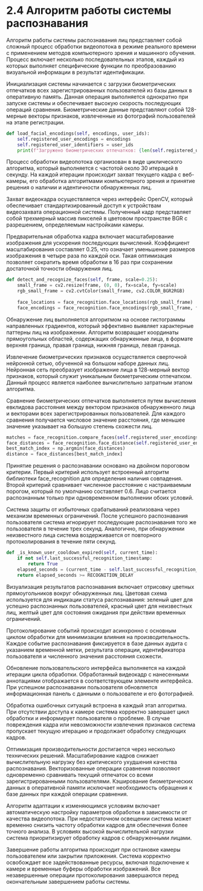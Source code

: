 # 2.4 Алгоритм работы системы распознавания

Алгоритм работы системы распознавания лиц представляет собой сложный процесс обработки видеопотока в режиме реального времени с применением методов компьютерного зрения и машинного обучения. Процесс включает несколько последовательных этапов, каждый из которых выполняет специфические функции по преобразованию визуальной информации в результат идентификации.

Инициализация системы начинается с загрузки биометрических отпечатков всех зарегистрированных пользователей из базы данных в оперативную память. Данная операция выполняется однократно при запуске системы и обеспечивает высокую скорость последующих операций сравнения. Биометрические данные представляют собой 128-мерные векторы признаков, извлеченные из фотографий пользователей на этапе регистрации.

```python
def load_facial_encodings(self, encodings, user_ids):
    self.registered_user_encodings = encodings
    self.registered_user_identifiers = user_ids
    print(f"Загружено биометрических отпечатков: {len(self.registered_user_encodings)}")
```

Процесс обработки видеопотока организован в виде циклического алгоритма, который выполняется с частотой около 30 итераций в секунду. На каждой итерации происходит захват текущего кадра с веб-камеры, его обработка алгоритмами компьютерного зрения и принятие решения о наличии и идентичности обнаруженных лиц.

Захват видеокадра осуществляется через интерфейс OpenCV, который обеспечивает стандартизированный доступ к устройствам видеозахвата операционной системы. Полученный кадр представляет собой трехмерный массив пикселей в цветовом пространстве BGR с разрешением, определяемым настройками камеры.

Предварительная обработка кадра включает масштабирование изображения для ускорения последующих вычислений. Коэффициент масштабирования составляет 0.25, что означает уменьшение размеров изображения в четыре раза по каждой оси. Такая оптимизация позволяет сократить время обработки в 16 раз при сохранении достаточной точности обнаружения лиц.

```python
def detect_and_recognize_faces(self, frame, scale=0.25):
    small_frame = cv2.resize(frame, (0, 0), fx=scale, fy=scale)
    rgb_small_frame = cv2.cvtColor(small_frame, cv2.COLOR_BGR2RGB)
    
    face_locations = face_recognition.face_locations(rgb_small_frame)
    face_encodings = face_recognition.face_encodings(rgb_small_frame, face_locations)
```

Обнаружение лиц выполняется алгоритмом на основе гистограммы направленных градиентов, который эффективно выявляет характерные паттерны лиц на изображении. Алгоритм возвращает координаты прямоугольных областей, содержащих обнаруженные лица, в формате верхняя граница, правая граница, нижняя граница, левая граница.

Извлечение биометрических признаков осуществляется сверточной нейронной сетью, обученной на большом наборе данных лиц. Нейронная сеть преобразует изображение лица в 128-мерный вектор признаков, который служит уникальным биометрическим отпечатком. Данный процесс является наиболее вычислительно затратным этапом алгоритма.

Сравнение биометрических отпечатков выполняется путем вычисления евклидова расстояния между вектором признаков обнаруженного лица и векторами всех зарегистрированных пользователей. Для каждого сравнения получается числовое значение расстояния, где меньшее значение указывает на большую степень схожести лиц.

```python
matches = face_recognition.compare_faces(self.registered_user_encodings, face_encoding)
face_distances = face_recognition.face_distance(self.registered_user_encodings, face_encoding)
best_match_index = np.argmin(face_distances)
distance = face_distances[best_match_index]
```

Принятие решения о распознавании основано на двойном пороговом критерии. Первый критерий использует встроенный алгоритм библиотеки face_recognition для определения наличия совпадения. Второй критерий сравнивает численное расстояние с настраиваемым порогом, который по умолчанию составляет 0.6. Лицо считается распознанным только при одновременном выполнении обоих условий.

Система защиты от избыточных срабатываний реализована через механизм временных ограничений. После успешного распознавания пользователя система игнорирует последующие распознавания того же пользователя в течение трех секунд. Аналогично, при обнаружении неизвестного лица система воздерживается от повторного протоколирования в течение пяти секунд.

```python
def _is_known_user_cooldown_expired(self, current_time):
    if not self.last_successful_recognition_timestamp:
        return True
    elapsed_seconds = (current_time - self.last_successful_recognition_timestamp).total_seconds()
    return elapsed_seconds >= RECOGNITION_DELAY
```

Визуализация результатов распознавания включает отрисовку цветных прямоугольников вокруг обнаруженных лиц. Цветовая схема используется для индикации статуса распознавания: зеленый цвет для успешно распознанных пользователей, красный цвет для неизвестных лиц, желтый цвет для состояния ожидания при действии временных ограничений.

Протоколирование событий происходит асинхронно с основным циклом обработки для минимизации влияния на производительность. Каждое событие распознавания фиксируется в базе данных аудита с указанием временной метки, результата операции, идентификатора пользователя и численного значения расстояния схожести.

Обновление пользовательского интерфейса выполняется на каждой итерации цикла обработки. Обработанный видеокадр с нанесенными аннотациями отображается в соответствующем элементе интерфейса. При успешном распознавании пользователя обновляется информационная панель с данными о пользователе и его фотографией.

Обработка ошибочных ситуаций встроена в каждый этап алгоритма. При отсутствии доступа к камере система корректно завершает цикл обработки и информирует пользователя о проблеме. В случае повреждения кадра или невозможности извлечения признаков система пропускает текущую итерацию и продолжает обработку следующих кадров.

Оптимизация производительности достигается через несколько технических решений. Масштабирование кадров снижает вычислительную нагрузку без критического ухудшения качества распознавания. Векторизованные операции сравнения позволяют одновременно сравнивать текущий отпечаток со всеми зарегистрированными пользователями. Кэширование биометрических данных в оперативной памяти исключает необходимость обращения к базе данных при каждой операции сравнения.

Алгоритм адаптации к изменяющимся условиям включает автоматическую настройку параметров обработки в зависимости от качества видеопотока. При недостаточном освещении система может временно снизить частоту обработки кадров для обеспечения более точного анализа. В условиях высокой вычислительной нагрузки система приоритизирует обработку кадров с обнаруженными лицами.

Завершение работы алгоритма происходит при остановке камеры пользователем или закрытии приложения. Система корректно освобождает все задействованные ресурсы, включая подключение к камере и временные буферы обработки изображений. Все незавершенные операции протоколирования завершаются перед окончательным завершением работы системы.